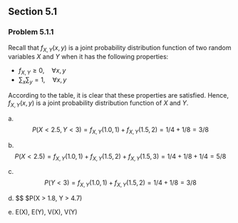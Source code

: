 ## Section 5.1
### Problem 5.1.1
Recall that $f_{X,Y}(x,y)$ is a joint probability distribution function of two random variables $X$ and $Y$ when it has the following properties:
* $f_{X,Y}\geq 0, \quad \forall x,y$
* $\sum_x\sum_y = 1, \quad \forall x,y$

According to the table, it is clear that these properties are satisfied. Hence, $f_{X,Y}(x,y)$ is a joint probability distribution function of $X$ and $Y$.

a. 
$$
P(X < 2.5, Y < 3) = f_{X,Y}(1.0, 1) + f_{X,Y}(1.5, 2) = 1/4 + 1/8 = 3/8
$$

b. 
$$
P(X < 2.5) = f_{X,Y}(1.0, 1) + f_{X,Y}(1.5, 2) + f_{X,Y}(1.5, 3) = 1/4 + 1/8 + 1/4 = 5/8
$$

c. 
$$
P(Y < 3) = f_{X,Y}(1.0, 1) + f_{X,Y}(1.5, 2) = 1/4 + 1/8 = 3/8
$$

d. 
$$
$P(X > 1.8, Y > 4.7)

e. E(X), E(Y), V(X), V(Y)

